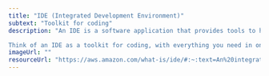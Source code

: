 ```yaml
---
title: "IDE (Integrated Development Environment)"
subtext: "Toolkit for coding"
description: "An IDE is a software application that provides tools to help programmers write, test, and debug their code. It’s like a supercharged text editor with features like syntax highlighting, code completion, and debugging.

Think of an IDE as a toolkit for coding, with everything you need in one place."
imageUrl: ""
resourceUrl: "https://aws.amazon.com/what-is/ide/#:~:text=An%20integrated%20development%20environment%20(IDE,easy%2Dto%2Duse%20application."
---
```

